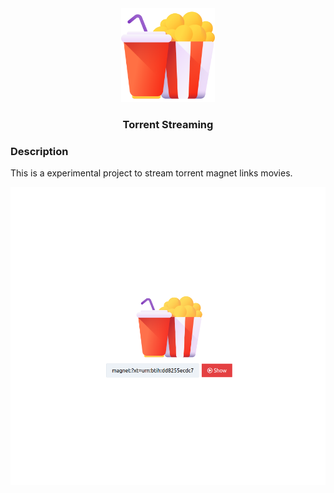 <div align="center">
    <img src="./client/popcorn.svg" width="150">
    <h3>Torrent Streaming</h3>
</div>

### Description

This is a experimental project to stream torrent magnet links movies.

![Print](./assets/print01.png)
